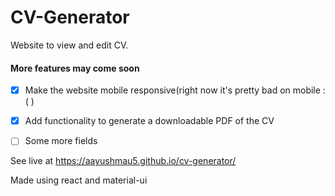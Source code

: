 # CV-Generator

Website to view and edit CV.

#### More features may come soon

- [x] Make the website mobile responsive(right now it's pretty bad on mobile :( )

- [x] Add functionality to generate a downloadable PDF of the CV

- [ ] Some more fields

See live at https://aayushmau5.github.io/cv-generator/

Made using react and material-ui